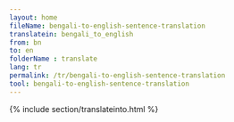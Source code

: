 ```yaml
---
layout: home
fileName: bengali-to-english-sentence-translation
translatein: bengali_to_english
from: bn
to: en
folderName : translate
lang: tr
permalink: /tr/bengali-to-english-sentence-translation
tool: bengali-to-english-sentence-translation
---
```

{% include section/translateinto.html %}